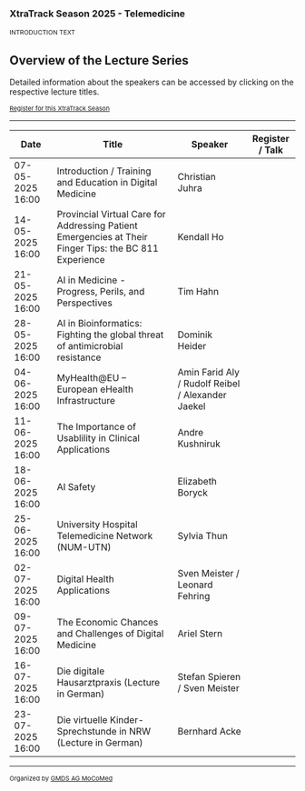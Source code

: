 ### XtraTrack Season 2025 - Telemedicine

<p style="font-size:11px">INTRODUCTION TEXT</p>

## Overview of the Lecture Series

<!-- Register now to secure your spot in the lectures and receive a calendar invitation including the access link.-->

<!--<center><iframe width="330" height="210" src="https://www.youtube.com/embed/qknVuj5XohM?si=zd9prDstId0hfQR4" title="YouTube video player" frameborder="0" allow="accelerometer; autoplay; clipboard-write; encrypted-media; gyroscope; picture-in-picture; web-share" referrerpolicy="strict-origin-when-cross-origin" allowfullscreen></iframe></center>-->

Detailed information about the speakers can be accessed by clicking on the respective lecture titles.

<p style="font-size:11px"><a href="">Register for this XtraTrack Season</a></p>

---

|Date   |Title   |Speaker   |Register / Talk   |
|---|---|---|---|
| 07-05-2025 16:00 | Introduction / Training and Education in Digital Medicine  | Christian Juhra  |   |
| 14-05-2025 16:00  | Provincial Virtual Care for Addressing Patient Emergencies at Their Finger Tips: the BC 811 Experience  |  Kendall Ho |   |
| 21-05-2025 16:00  | AI in Medicine - Progress, Perils, and Perspectives  | Tim Hahn  |   |
| 28-05-2025 16:00 | AI in Bioinformatics: Fighting the global threat of antimicrobial resistance | Dominik Heider  |   |
| 04-06-2025 16:00  | MyHealth@EU – European eHealth Infrastructure  | Amin Farid Aly / Rudolf Reibel / Alexander Jaekel  |   |
| 11-06-2025 16:00  |  The Importance of Usablility in Clinical Applications | Andre Kushniruk  |   |
| 18-06-2025 16:00  | AI Safety  | Elizabeth Boryck  |   |
| 25-06-2025 16:00  |  University Hospital Telemedicine Network (NUM-UTN) | Sylvia Thun  |   |
| 02-07-2025 16:00  |  Digital Health Applications | Sven Meister / Leonard Fehring  |   |
| 09-07-2025 16:00  |  The Economic Chances and Challenges of Digital Medicine| Ariel Stern  |   |
| 16-07-2025 16:00  | Die digitale Hausarztpraxis (Lecture in German)  | Stefan Spieren / Sven Meister   |   |
| 23-07-2025 16:00 | Die virtuelle Kinder-Sprechstunde in NRW (Lecture in German)  | Bernhard Acke |   |

---
<p style="font-size:11px">Organized by <a href="http://mocomed.de">GMDS AG MoCoMed</a></p>